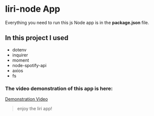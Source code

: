 # liri-node App


Everything you need to run this js Node app is in the **package.json** file.

## In this project I used
* dotenv
* inquirer
* moment
* node-spotify-api
* axios
* fs

### The video demonstration of this app is here:
[Demonstration Video](https://vimeo.com/user31587818/review/329296574/fe60748af4)

> enjoy the liri app!
